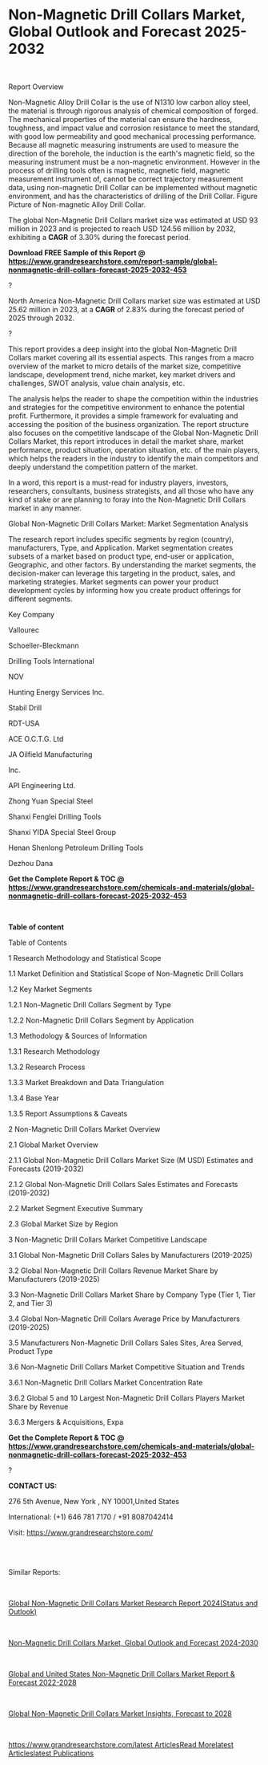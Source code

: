 <h1>Non-Magnetic Drill Collars Market, Global Outlook and Forecast 2025-2032</h1><br/><p>Report Overview</p>
 
 
 
 <p>Non-Magnetic Alloy Drill Collar is the use of N1310 low carbon alloy steel, the material is through rigorous analysis of chemical composition of forged. The mechanical properties of the material can ensure the hardness, toughness, and impact value and corrosion resistance to meet the standard, with good low permeability and good mechanical processing performance. Because all magnetic measuring instruments are used to measure the direction of the borehole, the induction is the earth&#39;s magnetic field, so the measuring instrument must be a non-magnetic environment. However in the process of drilling tools often is magnetic, magnetic field, magnetic measurement instrument of, cannot be correct trajectory measurement data, using non-magnetic Drill Collar can be implemented without magnetic environment, and has the characteristics of drilling of the Drill Collar. Figure Picture of Non-magnetic Alloy Drill Collar.</p>
 
 
 
 <p>The global Non-Magnetic Drill Collars market size was estimated at USD 93 million in 2023 and is projected to reach USD 124.56 million by 2032, exhibiting a <strong>CAGR</strong> of 3.30% during the forecast period.</p>
 
 
 
 <div><b>Download FREE Sample of this Report @ <a href="https://www.grandresearchstore.com/report-sample/global-nonmagnetic-drill-collars-forecast-2025-2032-453">https://www.grandresearchstore.com/report-sample/global-nonmagnetic-drill-collars-forecast-2025-2032-453</a></b></div>
 
 
 
 <p>? </p>
 
 
 
 <p>North America Non-Magnetic Drill Collars market size was estimated at USD 25.62 million in 2023, at a <strong>CAGR</strong> of 2.83% during the forecast period of 2025 through 2032.</p>
 
 
 
 <p>? </p>
 
 
 
 <p>This report provides a deep insight into the global Non-Magnetic Drill Collars market covering all its essential aspects. This ranges from a macro overview of the market to micro details of the market size, competitive landscape, development trend, niche market, key market drivers and challenges, SWOT analysis, value chain analysis, etc.</p>
 
 
 
 <p>The analysis helps the reader to shape the competition within the industries and strategies for the competitive environment to enhance the potential profit. Furthermore, it provides a simple framework for evaluating and accessing the position of the business organization. The report structure also focuses on the competitive landscape of the Global Non-Magnetic Drill Collars Market, this report introduces in detail the market share, market performance, product situation, operation situation, etc. of the main players, which helps the readers in the industry to identify the main competitors and deeply understand the competition pattern of the market.</p>
 
 
 
 <p>In a word, this report is a must-read for industry players, investors, researchers, consultants, business strategists, and all those who have any kind of stake or are planning to foray into the Non-Magnetic Drill Collars market in any manner.</p>
 
 
 
 <p>Global Non-Magnetic Drill Collars Market: Market Segmentation Analysis</p>
 
 
 
 <p>The research report includes specific segments by region (country), manufacturers, Type, and Application. Market segmentation creates subsets of a market based on product type, end-user or application, Geographic, and other factors. By understanding the market segments, the decision-maker can leverage this targeting in the product, sales, and marketing strategies. Market segments can power your product development cycles by informing how you create product offerings for different segments.</p>
 
 
 
 <p>Key Company</p>
 
 
 
 <p>Vallourec</p>
 
 
 
 <p>Schoeller-Bleckmann</p>
 
 
 
 <p>Drilling Tools International</p>
 
 
 
 <p>NOV</p>
 
 
 
 <p>Hunting Energy Services Inc.</p>
 
 
 
 <p>Stabil Drill</p>
 
 
 
 <p>RDT-USA</p>
 
 
 
 <p>ACE O.C.T.G. Ltd</p>
 
 
 
 <p>JA Oilfield Manufacturing</p>
 
 
 
 <p>Inc.</p>
 
 
 
 <p>API Engineering Ltd.</p>
 
 
 
 <p>Zhong Yuan Special Steel</p>
 
 
 
 <p>Shanxi Fenglei Drilling Tools</p>
 
 
 
 <p>Shanxi YIDA Special Steel Group</p>
 
 
 
 <p>Henan Shenlong Petroleum Drilling Tools</p>
 
 
 
 <p>Dezhou Dana</p>
 
 
 
 <div><b>Get the Complete Report & TOC @ <a href="https://www.grandresearchstore.com/chemicals-and-materials/global-nonmagnetic-drill-collars-forecast-2025-2032-453">https://www.grandresearchstore.com/chemicals-and-materials/global-nonmagnetic-drill-collars-forecast-2025-2032-453</a></b></div>
 
 
 
 <p><br />
 
 <b>Table of content</b></p>
 
 
 
 <p>Table of Contents<br />
 
 1 Research Methodology and Statistical Scope<br />
 
 1.1 Market Definition and Statistical Scope of Non-Magnetic Drill Collars<br />
 
 1.2 Key Market Segments<br />
 
 1.2.1 Non-Magnetic Drill Collars Segment by Type<br />
 
 1.2.2 Non-Magnetic Drill Collars Segment by Application<br />
 
 1.3 Methodology & Sources of Information<br />
 
 1.3.1 Research Methodology<br />
 
 1.3.2 Research Process<br />
 
 1.3.3 Market Breakdown and Data Triangulation<br />
 
 1.3.4 Base Year<br />
 
 1.3.5 Report Assumptions & Caveats<br />
 
 2 Non-Magnetic Drill Collars Market Overview<br />
 
 2.1 Global Market Overview<br />
 
 2.1.1 Global Non-Magnetic Drill Collars Market Size (M USD) Estimates and Forecasts (2019-2032)<br />
 
 2.1.2 Global Non-Magnetic Drill Collars Sales Estimates and Forecasts (2019-2032)<br />
 
 2.2 Market Segment Executive Summary<br />
 
 2.3 Global Market Size by Region<br />
 
 3 Non-Magnetic Drill Collars Market Competitive Landscape<br />
 
 3.1 Global Non-Magnetic Drill Collars Sales by Manufacturers (2019-2025)<br />
 
 3.2 Global Non-Magnetic Drill Collars Revenue Market Share by Manufacturers (2019-2025)<br />
 
 3.3 Non-Magnetic Drill Collars Market Share by Company Type (Tier 1, Tier 2, and Tier 3)<br />
 
 3.4 Global Non-Magnetic Drill Collars Average Price by Manufacturers (2019-2025)<br />
 
 3.5 Manufacturers Non-Magnetic Drill Collars Sales Sites, Area Served, Product Type<br />
 
 3.6 Non-Magnetic Drill Collars Market Competitive Situation and Trends<br />
 
 3.6.1 Non-Magnetic Drill Collars Market Concentration Rate<br />
 
 3.6.2 Global 5 and 10 Largest Non-Magnetic Drill Collars Players Market Share by Revenue<br />
 
 3.6.3 Mergers & Acquisitions, Expa</p>
 
 
 
 <div><b>Get the Complete Report & TOC @ <a href="https://www.grandresearchstore.com/chemicals-and-materials/global-nonmagnetic-drill-collars-forecast-2025-2032-453">https://www.grandresearchstore.com/chemicals-and-materials/global-nonmagnetic-drill-collars-forecast-2025-2032-453</a></b></div>
 
 
 
 <p>? </p>
 
 
 
 <p><b>CONTACT US:</b><br />
 
 276 5th Avenue, New York , NY 10001,United States<br />
 
 International: (+1) 646 781 7170 / +91 8087042414<br />
 
 Visit: <a href="https://www.grandresearchstore.com/">https://www.grandresearchstore.com/</a><br />
 
 <br />
 
 <br />
 
 Similar Reports:<br />
 
 <br />
 
 <a href="https://www.grandresearchstore.com/chemicals-and-materials/global-nonmagnetic-drill-collars-2024-485">Global Non-Magnetic Drill Collars Market Research Report 2024(Status and Outlook)</a><br />
 
 <br />
 
 <a href="https://www.grandresearchstore.com/chemicals-and-materials/global-nonmagnetic-drill-collars-forecast-2024-2030-203">Non-Magnetic Drill Collars Market, Global Outlook and Forecast 2024-2030</a><br />
 
 <br />
 
 <a href="https://www.grandresearchstore.com/chemicals-and-materials/global-united-states-nonmagnetic-drill-collars-2022-2028-61">Global and United States Non-Magnetic Drill Collars Market Report & Forecast 2022-2028</a><br />
 
 <br />
 
 <a href="https://www.grandresearchstore.com/chemicals-and-materials/global-nonmagnetic-drill-collars-2028-905">Global Non-Magnetic Drill Collars Market Insights, Forecast to 2028</a><br />
 
 <br />
 
 <a href="https://gyeongbokgung.com">https://www.grandresearchstore.com/</a><a href="https://hallyeomaritime.com">latest Articles</a><a href="https://jingwansa.com">Read More</a><a href="https://nguoiviet.jp/">latest Articles</a><a href="https://www.intelmarketresearch.com/">latest Publications</a></p>